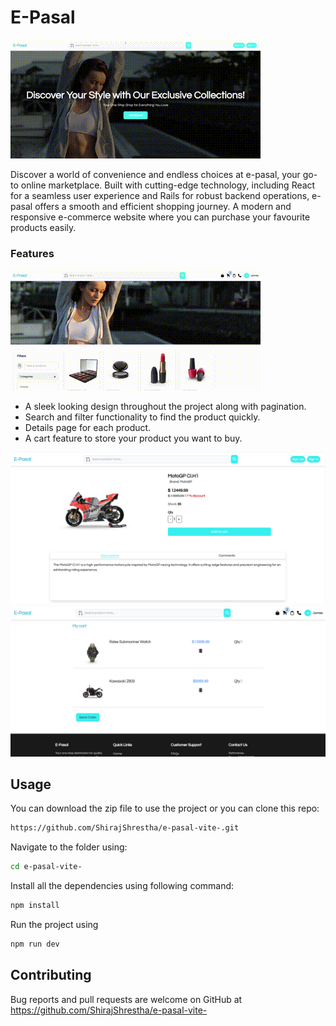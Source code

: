 # E-Pasal

![E-Pasal Home page](./public/readme_imgs/e-pasal_home.gif)

Discover a world of convenience and endless choices at e-pasal, your go-to online marketplace. Built with cutting-edge technology, including React for a seamless user experience and Rails for robust backend operations, e-pasal offers a smooth and efficient shopping journey. A modern and responsive e-commerce website where you can purchase your favourite products easily.

### Features

![E-Pasal Home page](./public/readme_imgs/e-pasal_products.gif)

- A sleek looking design throughout the project along with pagination.
- Search and filter functionality to find the product quickly.
- Details page for each product.
- A cart feature to store your product you want to buy.

![E-Pasal Home page](./public/readme_imgs/e-pasal_details.png)
![E-Pasal Home page](./public/readme_imgs/e-pasal_cart.png)

## Usage

You can download the zip file to use the project or you can clone this repo:

```bash
https://github.com/ShirajShrestha/e-pasal-vite-.git
```

Navigate to the folder using:

```bash
cd e-pasal-vite-
```

Install all the dependencies using following command:

```bash
npm install
```

Run the project using

```bash
npm run dev
```

## Contributing

Bug reports and pull requests are welcome on GitHub at https://github.com/ShirajShrestha/e-pasal-vite-

